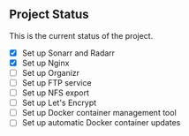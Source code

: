 ## Project Status
This is the current status of the project.
- [x] Set up Sonarr and Radarr
- [x] Set up Nginx
- [ ] Set up Organizr
- [ ] Set up FTP service
- [ ] Set up NFS export
- [ ] Set up Let's Encrypt
- [ ] Set up Docker container management tool
- [ ] Set up automatic Docker container updates
